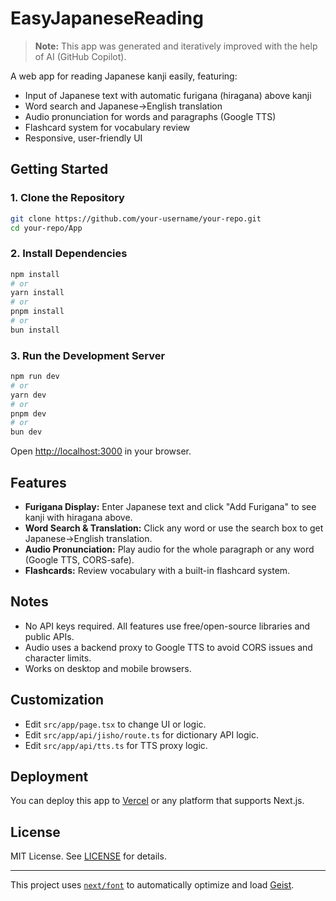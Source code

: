# EasyJapaneseReading

> **Note:** This app was generated and iteratively improved with the help of AI (GitHub Copilot).

A web app for reading Japanese kanji easily, featuring:
- Input of Japanese text with automatic furigana (hiragana) above kanji
- Word search and Japanese→English translation
- Audio pronunciation for words and paragraphs (Google TTS)
- Flashcard system for vocabulary review
- Responsive, user-friendly UI

## Getting Started

### 1. Clone the Repository

```bash
git clone https://github.com/your-username/your-repo.git
cd your-repo/App
```

### 2. Install Dependencies

```bash
npm install
# or
yarn install
# or
pnpm install
# or
bun install
```

### 3. Run the Development Server

```bash
npm run dev
# or
yarn dev
# or
pnpm dev
# or
bun dev
```

Open [http://localhost:3000](http://localhost:3000) in your browser.

## Features
- **Furigana Display:** Enter Japanese text and click "Add Furigana" to see kanji with hiragana above.
- **Word Search & Translation:** Click any word or use the search box to get Japanese→English translation.
- **Audio Pronunciation:** Play audio for the whole paragraph or any word (Google TTS, CORS-safe).
- **Flashcards:** Review vocabulary with a built-in flashcard system.

## Notes
- No API keys required. All features use free/open-source libraries and public APIs.
- Audio uses a backend proxy to Google TTS to avoid CORS issues and character limits.
- Works on desktop and mobile browsers.

## Customization
- Edit `src/app/page.tsx` to change UI or logic.
- Edit `src/app/api/jisho/route.ts` for dictionary API logic.
- Edit `src/app/api/tts.ts` for TTS proxy logic.

## Deployment
You can deploy this app to [Vercel](https://vercel.com/) or any platform that supports Next.js.

## License
MIT License. See [LICENSE](LICENSE) for details.

---

This project uses [`next/font`](https://nextjs.org/docs/app/building-your-application/optimizing/fonts) to automatically optimize and load [Geist](https://vercel.com/font).
